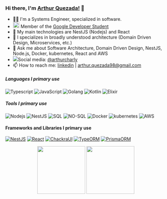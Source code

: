 ### Hi there, I'm [Arthur Quezada!](https://arthur-quezada.com) 👋

- 🧑‍💻 I'm a Systems Engineer, specialized in software.
- <img src="https://img.icons8.com/fluency/344/google-logo.png" width="20px"> Member of the [Google Developer Student](https://developers.google.com/community/gdsc)
- 👯 My main technologies are NestJS (Nodejs) and React
- 🔭 I specializes in broadly understood architecture (Domain Driven Design, Microservices, etc.)
- 💬 Ask me about Software Architecture, Domain Driven Design, NestJS, Node.js, Docker, kubernetes, React and AWS
- ![](https://img.shields.io/badge/--000000?style=flat&logo=Twitter)Social media: [@arthurcharly](https://twitter.com/arthurcharly)
- 📫 How to reach me: [linkedin](https://www.linkedin.com/in/arthur-quezada) | [arthur.quezada98@gmail.com](mailto:arthur.quezada98@gmail.com)

##### Languages I primary use

![Typescript](https://img.shields.io/badge/-Typescript-000000?style=flat&logo=Typescript&logoColor=6f97cc)
![JavaScript](https://img.shields.io/badge/-Javascript-000000?style=flat&logo=JavaScript)
![Golang](https://img.shields.io/badge/-Golang-000000?style=flat&logo=Go&logoColor=79d4fd)
![Kotlin](https://img.shields.io/badge/-Kotlin-000000?style=flat&logo=Kotlin&logoColor=f080ff)
![Elixir](https://img.shields.io/badge/-Elixir-000000?style=flat&logo=Elixir&logoColor=30103e)

##### Tools I primary use
![Nodejs](https://img.shields.io/badge/-Node.js-000000?style=flat&logo=node.js)
![NestJS](https://img.shields.io/badge/-Nest-000000?style=flat&logo=NestJS&logoColor=ed1543)
![SQL](https://img.shields.io/badge/-SQL-000000?style=flat&logo=postgresql&logoColor=32648c)
![NO-SQL](https://img.shields.io/badge/-NOSQL-000000?style=flat&logo=mongodb)
![Docker](https://img.shields.io/badge/-Docker-000000?style=flat&logo=docker)
![kubernetes](https://img.shields.io/badge/-Kubernetes-000000?style=flat&logo=kubernetes)
![AWS](https://img.shields.io/badge/-AWS-000000?style=flat&logo=amazon%20aws&logoColor=ff9900)


#### Frameworks and Libraries I primary use

[![NestJS](https://img.shields.io/badge/-Nest-000000?style=flat&logo=NestJS&logoColor=ed1543)](https://nestjs.com/)
[![React](https://img.shields.io/badge/-React-000000?style=flat&logo=React&logoColor=61dafb)](https://reactjs.org/)
[![ChackraUI](https://img.shields.io/badge/-ChackraUI-000000?style=flat&logo=chakra-ui)](https://chakra-ui.com/)
[![TypeORM](https://img.shields.io/badge/-TypeORM-000000?style=flat&logo=Antd)](https://typeorm.io/#/)
[![PrismaORM](https://img.shields.io/badge/-PrismaORM-000000?style=flat&logo=prisma)](https://www.prisma.io/#/)


<div align="center">
  <img height="150px" src="https://github-readme-stats.anuraghazra1.vercel.app/api?username=ArthurQR98&show_icons=true&include_all_commits=true&theme=tokyonight" />
  <img height="150px" src="https://github-readme-stats.vercel.app/api/top-langs/?username=ArthurQR98&hide=html&layout=compact&theme=tokyonight" />
</div>
